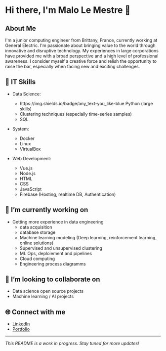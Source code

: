 # Hi there, I'm Malo Le Mestre 👋

## About Me
I'm a junior computing engineer from Brittany, France, currently working at General Electric. I'm passionate about bringing value to the world through innovative and disruptive technology. My experiences in large corporations have provided me with a broad perspective and a high level of professional awareness. I consider myself a creative force and relish the opportunity to raise the bar, especially when facing new and exciting challenges.

## 🚀 IT Skills
* Data Science:
    * <div> https://img.shields.io/badge/any_text-you_like-blue Python (large skills) </div>
    * Clustering techniques (especially time-series samples)
    * SQL

* System:
   * Docker
   * Linux
   * VirtualBox
 
* Web Development:
    * Vue.js
    * Node.js
    * HTML
    * CSS
    * JavaScript
    * Firebase (Hosting, realtime DB, Authentication)

## 🔭 I’m currently working on
- Getting more experience in data engineering
   - data acquisition
   - database storage
   - Machine learning modeling (Deep learning, reinforcement learning, online solutions)
   - Supervised and unsupervised clustering
   - ML Ops, deploiement and pipelines
   - Cloud computing
   - Engineering process diagramms


## 👯 I’m looking to collaborate on
- Data science open source projects
- Machine learning / AI projects

## 🌐 Connect with me
* [LinkedIn](https://www.linkedin.com/in/malo-le-mestre/)
* [Portfolio](malolm.com)

---

_This README is a work in progress. Stay tuned for more updates!_
